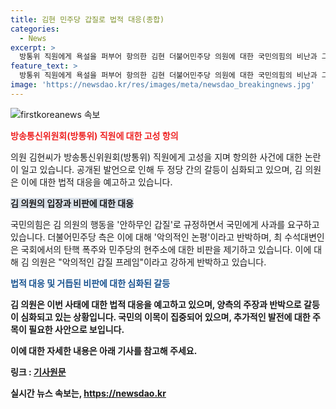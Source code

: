 ```yaml
---
title: 김현 민주당 갑질로 법적 대응(종합)
categories:
  - News
excerpt: >
  방통위 직원에게 욕설을 퍼부어 항의한 김현 더불어민주당 의원에 대한 국민의힘의 비난과 그에 대한 김 의원의 반격, 둘 간의 입장문 공방 등 속에서 벌어진 정치 갈등이 뜨거운 상황이다. 국민들은 양당의 갈등을 주시하며 이에 대한 해결책을 기대하고 있다.
feature_text: >
  방통위 직원에게 욕설을 퍼부어 항의한 김현 더불어민주당 의원에 대한 국민의힘의 비난과 그에 대한 김 의원의 반격, 둘 간의 입장문 공방 등 속에서 벌어진 정치 갈등이 뜨거운 상황이다. 국민들은 양당의 갈등을 주시하며 이에 대한 해결책을 기대하고 있다.
image: 'https://newsdao.kr/res/images/meta/newsdao_breakingnews.jpg'
---
```


<p><img src="https://newsdao.kr/res/images/meta/newsdao_breakingnews.jpg" alt="firstkoreanews 속보" /></p>

<p><b><span style="color: #ee2323;">방송통신위원회(방통위) 직원에 대한 고성 항의</span></b></p>

<p>의원 김현씨가 방송통신위원회(방통위) 직원에게 고성을 지며 항의한 사건에 대한 논란이 일고 있습니다. 공개된 발언으로 인해 두 정당 간의 갈등이 심화되고 있으며, 김 의원은 이에 대한 법적 대응을 예고하고 있습니다.</p>

<p><b><span style="background-color: #21538527;">김 의원의 입장과 비판에 대한 대응</span></b></p>

<p>국민의힘은 김 의원의 행동을 '안하무인 갑질'로 규정하면서 국민에게 사과를 요구하고 있습니다. 더불어민주당 측은 이에 대해 '악의적인 논평'이라고 반박하며, 최 수석대변인은 국회에서의 탄핵 폭주와 민주당의 현주소에 대한 비판을 제기하고 있습니다. 이에 대해 김 의원은 "악의적인 갑질 프레임"이라고 강하게 반박하고 있습니다.</p>

<p><b><span style="color: #1a5490;">법적 대응 및 거듭된 비판에 대한 심화된 갈등</span><b></p>

<p>김 의원은 이번 사태에 대한 법적 대응을 예고하고 있으며, 양측의 주장과 반박으로 갈등이 심화되고 있는 상황입니다. 국민의 이목이 집중되어 있으며, 추가적인 발전에 대한 주목이 필요한 사안으로 보입니다.</p>

<p>이에 대한 자세한 내용은 아래 기사를 참고해 주세요. </p>

<p>링크 : <a href="https://www.news1.kr/articles/?4383024">기사원문</a></p>
실시간 뉴스 속보는, <a href="https://newsdao.kr" rel="dofollow">https://newsdao.kr</a>


